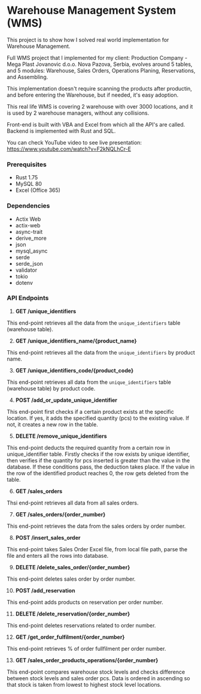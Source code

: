 # Warehouse Management System (WMS)

This project is to show how I solved real world implementation for Warehouse Management.

Full WMS project that I implemented for my client: Production Company - Mega Plast Jovanovic d.o.o. Nova Pazova, Serbia, evolves around 5 tables, and 5 modules: Warehouse, Sales Orders, Operations Planing, Reservations, and Assembling.

This implementation doesn't require scanning the products after productin, and before entering the Warehouse, but if needed, it's easy adoption.

This real life WMS is covering 2 warehouse with over 3000 locations, and it is used by 2 warehouse managers, without any collisions.

Front-end is built with VBA and Excel from which all the API's are called.
Backend is implemented with Rust and SQL.

You can check YouTube video to see live presentation: https://www.youtube.com/watch?v=F2kNQLhCr-E

### Prerequisites

- Rust 1.75
- MySQL 80
- Excel (Office 365)

### Dependencies

- Actix Web
- actix-web
- async-trait
- derive_more
- json
- mysql_async
- serde
- serde_json
- validator
- tokio
- dotenv

### API Endpoints

1. **GET /unique_identifiers**

This end-point retrieves all the data from the `unique_identifiers` table (warehouse table).

2. **GET /unique_identifiers_name/{product_name}**

This end-point retrieves all the data from the `unique_identifiers` by product name.

3. **GET /unique_identifiers_code/{product_code}**

This end-point retrieves all data from the `unique_identifiers` table (warehouse table) by product code.

4. **POST /add_or_update_unique_identifier**

This end-point first checks if a certain product exists at the specific location. If yes, it adds the specified quantity (pcs) to the existing value. If not, it creates a new row in the table.

5. **DELETE /remove_unique_identifiers**

This end-point deducts the required quantity from a certain row in unique_identifier table. Firstly checks if the row exists by unique identifier, then verifies if the quantity for pcs inserted is greater than the value in the database. If these conditions pass, the deduction takes place. If the value in the row of the identified product reaches 0, the row gets deleted from the table.

6. **GET /sales_orders**

Thsi end-point retrieves all data from all sales orders.

7. **GET /sales_orders/{order_number}**

This end-point retrieves the data from the sales orders by order number.

8. **POST /insert_sales_order**

This end-point takes Sales Order Excel file, from local file path, parse the file and enters all the rows into database.

9. **DELETE /delete_sales_order/{order_number}**

This end-point deletes sales order by order number.

10. **POST /add_reservation**

This end-point adds products on reservation per order number.

11. **DELETE /delete_reservation/{order_number}**

This end-point deletes reservations related to order number.

12. **GET /get_order_fulfilment/{order_number}**

This end-point retrieves % of order fullfilment per order number.

13. **GET /sales_order_products_operations/{order_number}**

This end-point compares warehouse stock levels and checks difference between stock levels and sales order pcs.
Data is ordered in ascending so that stock is taken from lowest to highest stock level locations.
